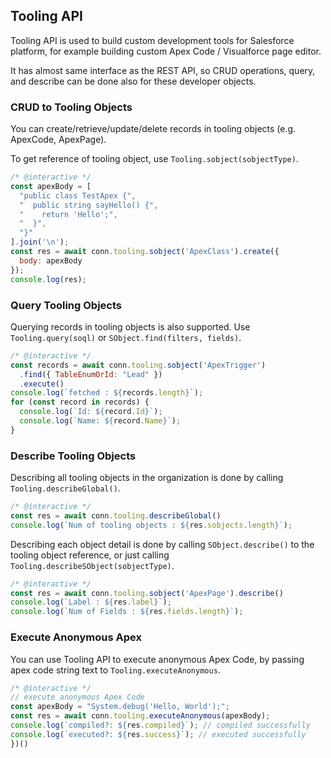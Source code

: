 ---
---

## Tooling API

Tooling API is used to build custom development tools for Salesforce platform,
for example building custom Apex Code / Visualforce page editor.

It has almost same interface as the REST API,
so CRUD operations, query, and describe can be done also for these developer objects.

### CRUD to Tooling Objects

You can create/retrieve/update/delete records in tooling objects (e.g. ApexCode, ApexPage).

To get reference of tooling object, use `Tooling.sobject(sobjectType)`.

```javascript
/* @interactive */
const apexBody = [
  "public class TestApex {",
  "  public string sayHello() {",
  "    return 'Hello';",
  "  }",
  "}"
].join('\n');
const res = await conn.tooling.sobject('ApexClass').create({
  body: apexBody
});
console.log(res);
```

### Query Tooling Objects

Querying records in tooling objects is also supported.
Use `Tooling.query(soql)` or `SObject.find(filters, fields)`.

```javascript
/* @interactive */
const records = await conn.tooling.sobject('ApexTrigger')
  .find({ TableEnumOrId: "Lead" })
  .execute()
console.log(`fetched : ${records.length}`);
for (const record in records) {
  console.log(`Id: ${record.Id}`);
  console.log(`Name: ${record.Name}`);
}
```

### Describe Tooling Objects

Describing all tooling objects in the organization is done by calling `Tooling.describeGlobal()`.

```javascript
/* @interactive */
const res = await conn.tooling.describeGlobal()
console.log(`Num of tooling objects : ${res.sobjects.length}`);
```

Describing each object detail is done by calling `SObject.describe()` to the tooling object reference,
or just calling `Tooling.describeSObject(sobjectType)`.


```javascript
/* @interactive */
const res = await conn.tooling.sobject('ApexPage').describe()
console.log(`Label : ${res.label}`);
console.log(`Num of Fields : ${res.fields.length}`);
```

### Execute Anonymous Apex

You can use Tooling API to execute anonymous Apex Code, by passing apex code string text to `Tooling.executeAnonymous`.

```javascript
/* @interactive */
// execute anonymous Apex Code
const apexBody = "System.debug('Hello, World');";
const res = await conn.tooling.executeAnonymous(apexBody);
console.log(`compiled?: ${res.compiled}`); // compiled successfully
console.log(`executed?: ${res.success}`); // executed successfully
})()
```


